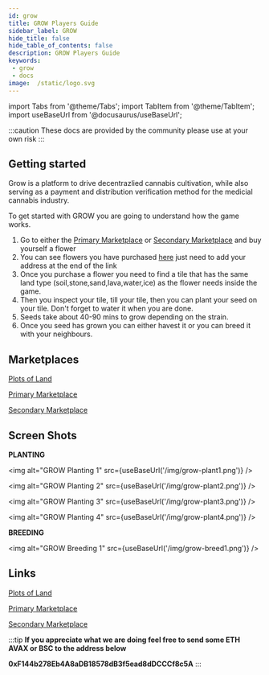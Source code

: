 ```yaml
---
id: grow
title: GROW Players Guide
sidebar_label: GROW
hide_title: false
hide_table_of_contents: false
description: GROW Players Guide 
keywords: 
 - grow
 - docs
image:  /static/logo.svg
---
```


import Tabs from '@theme/Tabs';
import TabItem from '@theme/TabItem';
import useBaseUrl from '@docusaurus/useBaseUrl';

:::caution
These docs are provided by the community please use at your own risk
:::

## Getting started

Grow is a platform to drive decentrazlied cannabis cultivation, while also serving as a payment and distribution verification method for the medicial cannabis industry.

To get started with GROW you are going to understand how the game works. 

1. Go to either the [Primary Marketplace](https://flowerpatch.app/market) or [Secondary Marketplace](https://opensea.io/assets/flowers) and buy yourself a flower
1. You can see flowers you have purchased [here](https://flowerpatch.app/account/) just need to add your address at the end of the link
1. Once you purchase a flower you need to find a tile that has the same land type (soil,stone,sand,lava,water,ice) as the flower needs inside the game.
1. Then you inspect your tile, till your tile, then you can plant your seed on your tile. Don't forget to water it when you are done.
1. Seeds take about 40-90 mins to grow depending on the strain.
1. Once you seed has grown you can either havest it or you can breed it with your neighbours.

## Marketplaces
[Plots of Land](http://app.grow.house/market)

[Primary Marketplace](https://flowerpatch.app/market)

[Secondary Marketplace](https://opensea.io/assets/flowers)

## Screen Shots

**PLANTING**

<img alt="GROW Planting 1" src={useBaseUrl('/img/grow-plant1.png')} />

<img alt="GROW Planting 2" src={useBaseUrl('/img/grow-plant2.png')} />

<img alt="GROW Planting 3" src={useBaseUrl('/img/grow-plant3.png')} />

<img alt="GROW Planting 4" src={useBaseUrl('/img/grow-plant4.png')} />


**BREEDING**

<img alt="GROW Breeding 1" src={useBaseUrl('/img/grow-breed1.png')} />

## Links 
[Plots of Land](http://app.grow.house/market)

[Primary Marketplace](https://flowerpatch.app/market)

[Secondary Marketplace](https://opensea.io/assets/flowers)



:::tip
**If you appreciate what we are doing feel free to send some ETH AVAX or BSC to the address below**

**0xF144b278Eb4A8aDB18578dB3f5ead8dDCCCf8c5A**
:::